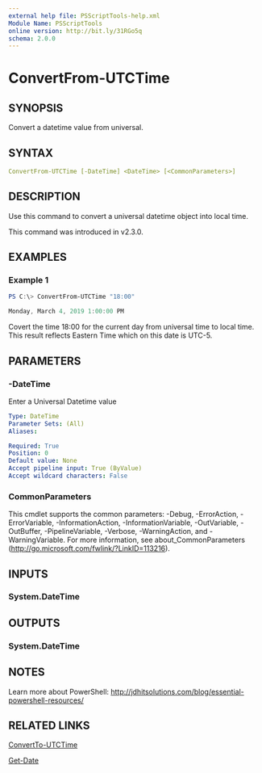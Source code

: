 ```yaml
---
external help file: PSScriptTools-help.xml
Module Name: PSScriptTools
online version: http://bit.ly/31RGo5q
schema: 2.0.0
---
```


# ConvertFrom-UTCTime

## SYNOPSIS

Convert a datetime value from universal.

## SYNTAX

```yaml
ConvertFrom-UTCTime [-DateTime] <DateTime> [<CommonParameters>]
```

## DESCRIPTION

Use this command to convert a universal datetime object into local time.

This command was introduced in v2.3.0.

## EXAMPLES

### Example 1

```powershell
PS C:\> ConvertFrom-UTCTime "18:00"

Monday, March 4, 2019 1:00:00 PM
```

Covert the time 18:00 for the current day from universal time to local time. This result reflects Eastern Time which on this date is UTC-5.

## PARAMETERS

### -DateTime

Enter a Universal Datetime value

```yaml
Type: DateTime
Parameter Sets: (All)
Aliases:

Required: True
Position: 0
Default value: None
Accept pipeline input: True (ByValue)
Accept wildcard characters: False
```

### CommonParameters

This cmdlet supports the common parameters: -Debug, -ErrorAction, -ErrorVariable, -InformationAction, -InformationVariable, -OutVariable, -OutBuffer, -PipelineVariable, -Verbose, -WarningAction, and -WarningVariable.
For more information, see about_CommonParameters (http://go.microsoft.com/fwlink/?LinkID=113216).

## INPUTS

### System.DateTime

## OUTPUTS

### System.DateTime

## NOTES

Learn more about PowerShell:
http://jdhitsolutions.com/blog/essential-powershell-resources/

## RELATED LINKS

[ConvertTo-UTCTime](ConvertTo-UTCTime.md)

[Get-Date]()
